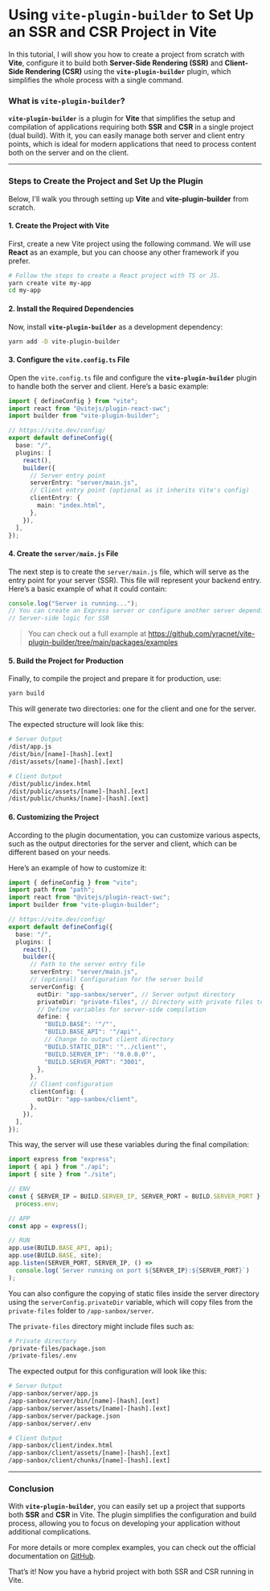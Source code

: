 # **Using `vite-plugin-builder` to Set Up an SSR and CSR Project in Vite**

In this tutorial, I will show you how to create a project from scratch with **Vite**, configure it to build both **Server-Side Rendering (SSR)** and **Client-Side Rendering (CSR)** using the **`vite-plugin-builder`** plugin, which simplifies the whole process with a single command.

### **What is `vite-plugin-builder`?**

**`vite-plugin-builder`** is a plugin for **Vite** that simplifies the setup and compilation of applications requiring both **SSR** and **CSR** in a single project (dual build). With it, you can easily manage both server and client entry points, which is ideal for modern applications that need to process content both on the server and on the client.

---

### **Steps to Create the Project and Set Up the Plugin**

Below, I'll walk you through setting up **Vite** and **vite-plugin-builder** from scratch.

#### **1. Create the Project with Vite**

First, create a new Vite project using the following command. We will use **React** as an example, but you can choose any other framework if you prefer.

```bash
# Follow the steps to create a React project with TS or JS.
yarn create vite my-app
cd my-app
```

#### **2. Install the Required Dependencies**

Now, install **`vite-plugin-builder`** as a development dependency:

```bash
yarn add -D vite-plugin-builder
```

#### **3. Configure the `vite.config.ts` File**

Open the `vite.config.ts` file and configure the **`vite-plugin-builder`** plugin to handle both the server and client. Here’s a basic example:

```ts
import { defineConfig } from "vite";
import react from "@vitejs/plugin-react-swc";
import builder from "vite-plugin-builder";

// https://vite.dev/config/
export default defineConfig({
  base: "/",
  plugins: [
    react(),
    builder({
      // Server entry point
      serverEntry: "server/main.js",
      // Client entry point (optional as it inherits Vite's config)
      clientEntry: {
        main: "index.html",
      },
    }),
  ],
});
```

#### **4. Create the `server/main.js` File**

The next step is to create the `server/main.js` file, which will serve as the entry point for your server (SSR). This file will represent your backend entry. Here’s a basic example of what it could contain:

```ts
console.log("Server is running...");
// You can create an Express server or configure another server depending on your app stack
// Server-side logic for SSR
```

> You can check out a full example at https://github.com/yracnet/vite-plugin-builder/tree/main/packages/examples

#### **5. Build the Project for Production**

Finally, to compile the project and prepare it for production, use:

```bash
yarn build
```

This will generate two directories: one for the client and one for the server.

The expected structure will look like this:

```bash
# Server Output
/dist/app.js
/dist/bin/[name]-[hash].[ext]
/dist/assets/[name]-[hash].[ext]

# Client Output
/dist/public/index.html
/dist/public/assets/[name]-[hash].[ext]
/dist/public/chunks/[name]-[hash].[ext]
```

#### **6. Customizing the Project**

According to the plugin documentation, you can customize various aspects, such as the output directories for the server and client, which can be different based on your needs.

Here’s an example of how to customize it:

```ts
import { defineConfig } from "vite";
import path from "path";
import react from "@vitejs/plugin-react-swc";
import builder from "vite-plugin-builder";

// https://vite.dev/config/
export default defineConfig({
  base: "/",
  plugins: [
    react(),
    builder({
      // Path to the server entry file
      serverEntry: "server/main.js",
      // (optional) Configuration for the server build
      serverConfig: {
        outDir: "app-sanbox/server", // Server output directory
        privateDir: "private-files", // Directory with private files to copy
        // Define variables for server-side compilation
        define: {
          "BUILD.BASE": '"/"',
          "BUILD.BASE_API": '"/api"',
          // Change to output client directory
          "BUILD.STATIC_DIR": '"../client"',
          "BUILD.SERVER_IP": '"0.0.0.0"',
          "BUILD.SERVER_PORT": "3001",
        },
      },
      // Client configuration
      clientConfig: {
        outDir: "app-sanbox/client",
      },
    }),
  ],
});
```

This way, the server will use these variables during the final compilation:

```js
import express from "express";
import { api } from "./api";
import { site } from "./site";

// ENV
const { SERVER_IP = BUILD.SERVER_IP, SERVER_PORT = BUILD.SERVER_PORT } =
  process.env;

// APP
const app = express();

// RUN
app.use(BUILD.BASE_API, api);
app.use(BUILD.BASE, site);
app.listen(SERVER_PORT, SERVER_IP, () =>
  console.log(`Server running on port ${SERVER_IP}:${SERVER_PORT}`)
);
```

You can also configure the copying of static files inside the server directory using the `serverConfig.privateDir` variable, which will copy files from the `private-files` folder to `/app-sanbox/server`.

The `private-files` directory might include files such as:

```bash
# Private directory
/private-files/package.json
/private-files/.env
```

The expected output for this configuration will look like this:

```bash
# Server Output
/app-sanbox/server/app.js
/app-sanbox/server/bin/[name]-[hash].[ext]
/app-sanbox/server/assets/[name]-[hash].[ext]
/app-sanbox/server/package.json
/app-sanbox/server/.env

# Client Output
/app-sanbox/client/index.html
/app-sanbox/client/assets/[name]-[hash].[ext]
/app-sanbox/client/chunks/[name]-[hash].[ext]
```

---

### **Conclusion**

With **`vite-plugin-builder`**, you can easily set up a project that supports both **SSR** and **CSR** in Vite. The plugin simplifies the configuration and build process, allowing you to focus on developing your application without additional complications.

For more details or more complex examples, you can check out the official documentation on [GitHub](https://github.com/yracnet/vite-plugin-builder).

That’s it! Now you have a hybrid project with both SSR and CSR running in Vite.
